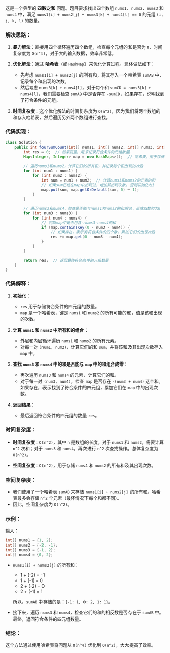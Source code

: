 这是一个典型的 **四数之和** 问题。题目要求找出四个数组 `nums1`、`nums2`、`nums3` 和 `nums4` 中，满足 `nums1[i] + nums2[j] + nums3[k] + nums4[l] == 0` 的元组 `(i, j, k, l)` 的数量。

### 解决思路：

1. **暴力解法**：直接用四个循环遍历四个数组，检查每个元组的和是否为 `0`，时间复杂度为 `O(n^4)`，对于大的输入数据，效率非常低。

2. **优化解法**：通过 **哈希表**（或 `HashMap`）来优化计算过程。具体做法如下：
   - 先考虑 `nums1[i] + nums2[j]` 的所有和，将其存入一个哈希表 `sumAB` 中，记录每个和出现的次数。
   - 然后考虑 `nums3[k] + nums4[l]`，对于每个和 `sumCD = nums3[k] + nums4[l]`，我们需要检查 `sumAB` 中是否存在 `-sumCD`，如果存在，说明找到了符合条件的元组。

3. **时间复杂度**：这个优化解法的时间复杂度为 `O(n^2)`，因为我们将两个数组的和存入哈希表，然后遍历另外两个数组进行查找。

### 代码实现：

```java
class Solution {
    public int fourSumCount(int[] nums1, int[] nums2, int[] nums3, int[] nums4) {
        int res = 0;  // 结果变量，用来记录符合条件的元组数量
        Map<Integer, Integer> map = new HashMap<>();  // 哈希表，用于存储nums1和nums2所有和及其出现次数
        
        // 遍历nums1和nums2，计算它们的所有和，并记录每个和出现的次数
        for (int num1 : nums1) {
            for (int num2 : nums2) {
                int sum = num1 + num2;  // 计算nums1和nums2的元素的和
                // 如果sum已经在map中出现过，增加其出现次数，否则初始化为1
                map.put(sum, map.getOrDefault(sum, 0) + 1);
            }
        }
        
        // 遍历nums3和nums4，检查是否能与nums1和nums2的和组合，形成四数和为0
        for (int num3 : nums3) {
            for (int num4 : nums4) {
                // 判断map中是否包含-nums3-nums4的和
                if (map.containsKey(0 - num3 - num4)) {
                    // 如果存在，表示有符合条件的四个数，累加它们的出现次数
                    res += map.get(0 - num3 - num4);
                }
            }
        }
        
        return res;  // 返回最终符合条件的元组数量
    }
}
```

### 代码解释：
1. **初始化**：
   - `res` 用于存储符合条件的四元组的数量。
   - `map` 是一个哈希表，键是 `nums1` 和 `nums2` 的所有可能的和，值是该和出现的次数。

2. **计算 `nums1` 和 `nums2` 中所有和的组合**：
   - 外层和内层循环遍历 `nums1` 和 `nums2` 的所有元素。
   - 对每一对 `(num1, num2)`，计算它们的和 `sum`，并将该和及其出现次数存入 `map` 中。

3. **查找 `nums3` 和 `nums4` 中的和是否能与 `map` 中的和组合成零**：
   - 再次遍历 `nums3` 和 `nums4` 的元素，计算它们的和。
   - 对于每一对 `(num3, num4)`，检查 `map` 是否存在 `-(num3 + num4)` 这个和。如果存在，表示找到了符合条件的四元组，累加它们在 `map` 中的出现次数。

4. **返回结果**：
   - 最后返回符合条件的四元组的数量 `res`。

### 时间复杂度：
- **时间复杂度**：`O(n^2)`，其中 `n` 是数组的长度。对于 `nums1` 和 `nums2`，需要计算 `n^2` 次和；对于 `nums3` 和 `nums4`，再次进行 `n^2` 次查找操作。总体复杂度为 `O(n^2)`。

- **空间复杂度**：`O(n^2)`，用于存储 `nums1` 和 `nums2` 的所有和及其出现次数。

### 空间复杂度：

  - 我们使用了一个哈希表 `sumAB` 来存储 `nums1[i] + nums2[j]` 的所有和。哈希表最多会存储 `n^2` 个元素（最坏情况下每个和都不同）。
  - 因此，空间复杂度为 `O(n^2)`。

### 示例：

输入：
```java
int[] nums1 = {1, 2};
int[] nums2 = {-2, -1};
int[] nums3 = {-1, 2};
int[] nums4 = {0, 2};
```

- `nums1[i] + nums2[j]` 的所有和：
  - 1 + (-2) = -1
  - 1 + (-1) = 0
  - 2 + (-2) = 0
  - 2 + (-1) = 1
  
  所以，`sumAB` 中存储的是：`{-1: 1, 0: 2, 1: 1}`。

- 接下来，遍历 `nums3` 和 `nums4`，检查它们的和的相反数是否存在于 `sumAB` 中。最终，返回符合条件的四元组数量。

### 结论：
这个方法通过使用哈希表将问题从 `O(n^4)` 优化到 `O(n^2)`，大大提高了效率。